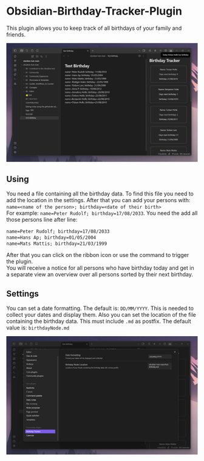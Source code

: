 # Obsidian-Birthday-Tracker-Plugin

This plugin allows you to keep track of all birthdays of your family and friends.

![Demo image](assets/demoPlugin.png)

## Using
You need a file containing all the birthday data.
To find this file you need to add the location in the settings. After that you can add your persons with: \
``name=<name of the person>; birthday=<date of their birth>`` \
For example: ``name=Peter Rudolf; birthday=17/08/2033``.
You need the add all those persons line after line:
```
name=Peter Rudolf; birthday=17/08/2033
name=Hans Ap; birthday=01/05/2004
name=Mats Mattis; birthday=21/03/1999
```

After that you can click on the ribbon icon or use the command to trigger the plugin. \
You will receive a notice for all persons who have birthday today and get in a separate view an overview over all persons sorted by their next birthday.

## Settings
You can set a date formatting. The default is: ``DD/MM/YYYY``. This is needed to collect your dates and display them. Also you can set the location of the file containing the birthday data. This must include `.md` as postfix. The default value is: `birthdayNode.md`

![Demo settings](assets/demoSettings.png)